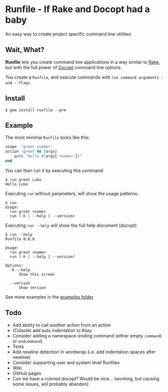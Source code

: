 Runfile - If Rake and Docopt had a baby
=======================================

An easy way to create project specific command line utilities


## Wait, What?

**Runfile** lets you create command line applications in a way similar 
to [Rake](https://github.com/ruby/rake), but with the full power of 
[Docopt](http://docopt.org/) command line options.

You create a `Runfile`, and execute commands with 
`run command arguments -and --flags`.


## Install

	$ gem install runfile --pre


## Example

The most minimal `Runfile` looks like this:

```ruby
usage  "greet <name>"
action :greet do |args|
	puts "Hello #{args['<name>']}" 
end
```

You can then run it by executing this command:

```
$ run greet Luke
Hello Luke
```

Executing `run` without parameters, will show the usage patterns:

```
$ run
Usage:
  run greet <name>
  run (-h | --help | --version)
```

Executing `run --help` will show the full help document (docopt)

```
$ run --help
Runfile 0.0.0

Usage:
  run greet <name>
  run (-h | --help | --version)

Options:
  -h --help
      Show this screen

  --version
      Show version
```

See more examples in the [examples folder](https://github.com/DannyBen/runfile/tree/master/examples)



## Todo
	
- Add ability to call another action from an action
- (Colsole) add auto indentation to #say
- Consider adding a namespace-ending command (either empty `command`)
  or `endcommand`)
- Tests
- Add newline detection in wordwrap (i.e. add indentation spaces 
  after newline)
- Consider supporting user and system level Runfiles
- Wiki
- GitHub pages
- Can we have a colored docopt? Would be nice... 
  (working, but causing some issues, will probably abandon)

